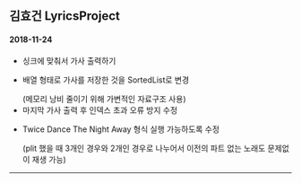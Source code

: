 ## 김효건 LyricsProject
#### 2018-11-24
 * 싱크에 맞춰서 가사 출력하기
 * <p>배열 형태로 가사를 저장한 것을 SortedList로 변경</p>
   (메모리 낭비 줄이기 위해 가변적인 자료구조 사용)
 * 마지막 가사 출력 후 인덱스 초과 오류 방지 수정
 * <p>Twice Dance The Night Away 형식 실행 가능하도록 수정</p>
   <p>(plit 했을 때 3개인 경우와 2개인 경우로 나누어서 이전의 파트 없는 노래도 문제없이 재생 가능)</p>
-------------------------------------------------------------------------------------
